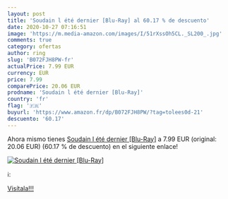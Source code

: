 ```yaml
---
layout: post
title: 'Soudain l été dernier [Blu-Ray] al 60.17 % de descuento'
date: 2020-10-27 07:16:51
image: 'https://m.media-amazon.com/images/I/51rXssOh5CL._SL200_.jpg'
comments: true
category: ofertas
author: ring
slug: 'B072FJH8PW-fr'
actualPrice: 7.99 EUR
currency: EUR
price: 7.99
comparePrice: 20.06 EUR
prodname: 'Soudain l été dernier [Blu-Ray]'
country: 'fr'
flag: '🇫🇷'
buyurl: 'https://www.amazon.fr/dp/B072FJH8PW/?tag=tolees0d-21'
descuento: '60.17'
---
```


Ahora mismo tienes [Soudain l été dernier [Blu-Ray]](https://www.amazon.fr/dp/B072FJH8PW/?tag=tolees0d-21) a 7.99 EUR (original: 20.06 EUR) (60.17 %  de descuento) en el siguiente enlace!

[![Soudain l été dernier [Blu-Ray]](https://m.media-amazon.com/images/I/51rXssOh5CL._SL200_.jpg)](https://www.amazon.fr/dp/B072FJH8PW/?tag=tolees0d-21)

ℹ️:


[Visítala!!!](https://www.amazon.fr/dp/B072FJH8PW/?tag=tolees0d-21)
